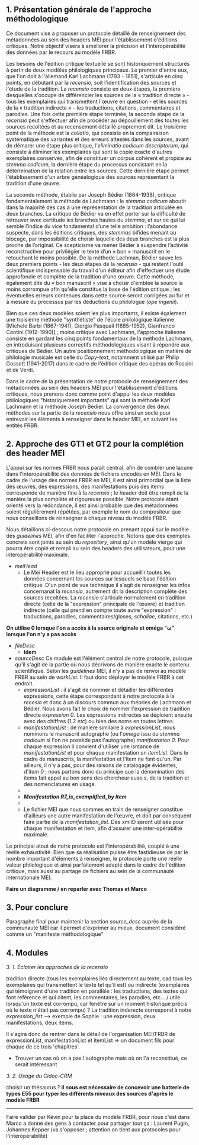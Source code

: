 ## 1. Présentation générale de l'approche méthodologique

Ce document vise à proposer un protocole détaillé de renseignement des métadonnées au sein des headers MEI pour l'établissement d'éditions critiques. Notre objectif visera à améliorer la précision et l'interopérabilité des données par le recours au modèle FRBR. 

Les besoins de l'édition critique textuelle se sont historiquement structurés à partir de deux modèles philologiques principaux. Le premier d'entre eux, que l'on doit à l'allemand Karl Lachmann (1793 - 1851), s'articule en cinq points, en débutant par la _recensio_, soit l'identification des sources et l'étude de la tradition. La _recensio_ consiste en deux étapes, la première desquelles s'occupe de différencier les sources de la « tradition directe » - tous les exemplaires qui transmettent l'œuvre en question - et les sources de la « tradition indirecte » – les traductions, citations, commentaires et parodies. Une fois cette première étape terminée, la seconde étape de la _recensio_ peut s'effectuer afin de procéder au dépouillement des toutes les sources recoltées et au recensement détaillé proprement dit. Le troisième point de la méthode est la _collatio_, qui consiste en la compairaison systématique des variantes et des erreurs attestés dans les sources, avant de démarer une étape plus critique, l'_eliminatio codicum descriptorum_, qui consiste à éliminer les exemplaires qui sont la copie exacte d'autres exemplaires conservés, afin de constituer un corpus cohérent et propice au _stemma codicum_, la dernière étape du processus consistant en la détermination de la relation entre les sources. Cette dernière étape permet l'établissement d'un arbre généalogique des sources représentant la tradition d'une œuvre.

La seconde méthode, établie par Joseph Bédier (1864-1938), critique fondamentalement la méthode de Lachmann : le _stemma codicum_ aboutit dans la majorité des cas à une représentation de la tradition articulée en deux branches. La critique de Bédier va en effet porter sur la difficulté de retrouver avec certitude les branches hautes du _stemma_, et sur ce qui lui semble l’indice du vice fondamental d’une telle ambition : l’abondance suspecte, dans les éditions critiques, des _stemmas_ bifides menant au blocage, par impossibilité de choisir laquelle des deux branches est la plus proche de l’original. Ce scepticisme va mener Bédier à suspendre l’activité reconstructive pour privilégier le texte d’un « bon » manuscrit en le retouchant le moins possible. De la méthode Lachman, Bédier sauve les deux premiers points - les deux étapes de la _recensio_ - qui restent l'outil scientifique indispensable du travail d'un éditeur afin d'effectuer une étude approfondie et complète de la tradition d'une œuvre. Cette méthode, également dite du « bon manuscrit » vise à choisir d'emblée la source la moins corrompue afin qu'elle constitue la base de l'édition critique ; les éventuelles erreurs contenues dans cette source seront corrigées au fur et à mesure du processus par les déductions du philologue (_ope ingenii_).

Bien que ces deux modèles soient les plus importants, il existe également une troisième méthode "synthétiste" de l'école philologique italienne [Michele Barbi (1867-1941), Giorgio Pasquali (1885-1952), Gianfranco Contini (1912-1990)] ; moins critique avec Lachmann, l'approche italienne consiste en gardant les cinq points fondamentaux de la méthode Lachmann, en introduisant plusieurs correctifs méthodologiques visant à répondre aux critiques de Bédier. Un autre positionnement méthodologique en matière de philologie musicale est celle du _Copy-text_, notamment utilisé par Philip Gossett (1941-2017) dans le cadre de l'édition critique des opéras de Rossini et de Verdi.

Dans le cadre de la présentation de notre protocole de renseignement des métadonnées au sein des headers MEI pour l'établissement d'éditions critiques, nous prenons donc comme point d'appui les deux modèles philologiques "historiquement importants" qui sont la méthode Karl Lachmann et la méthode Joseph Bédier. La convergence des deux méthodes sur la partie de la _recensio_ nous offre ainsi un socle pour entrevoir les éléments à renseigner dans le header MEI, en suivant les entités FRBR.

## 2. Approche des GT1 et GT2 pour la complétion des header MEI

L'appui sur les normes FRBR nous parait central, afin de combler une lacune dans l'interopérabilité des données de fichiers encodés en MEI. Dans le cadre de l'usage des normes FRBR en MEI, il est ainsi primordial que la liste des œuvres, des expressions, des manifestations puis des items corresponde de manière fine à la _recensio_ ; le header doit être rempli de la manière la plus complète et rigoureuse possible. Notre protocole étant orienté vers la redondance, il est ainsi probable que des métadonnées soient régulièrement répétées, par exemple le nom du compositeur que nous conseillons de reinsegner à chaque niveau du modèle FRBR.

Nous détaillons ci-dessous notre protocole en prenant appui sur le modèle des _guidelines_ MEI, afin d'en faciliter l'approche. Notons que des exemples concrets sont joints au sein du _repository_, ainsi qu'un modèle vierge qui pourra être copié et rempli au sein des headers des utilisateurs, pour une interopérabilité maximale. 

- _meiHead_
   - Le Mei Header est le lieu approprié pour accueillir toutes les données concernant les sources sur lesquels se base l'édition critique. D'un point de vue technique il s'agit de renseigner les infos concernanat la _recensio_, autrement dit la description complète des sources recoltées. La _recensio_ s'articule normalement en tradition directe (celle de la "expression" principale de l'œuvre) et tradition indirecte (celle qui prend en compte toute autre "expression" : traductions, parodies, commentaires/gloses, _scholiae_, citations, etc.)

**On utilise 0 lorsque l'on a accès à la source originale et oméga "⍵"  lorsque l'on n'y a pas accès**

- _fileDesc_
   - **Idem**
- _sourceDesc_ Ce module est l'élément central de notre protocole, puisque qu'il s'agit de la partie où nous décrivons de manière exacte le contenu scientifique. Selon les _guidelines_ MEI, il n'y a pas de renvoi au modèle FRBR au sein de _workList_. Il faut donc déployer le modèle FRBR à cet endroit.
   - _expressionList_ : il s'agit de nommer et détailler les différentes expressions, cette étape correspondant à notre protocole à la _recesio_ et donc à un discours commun aux théories de Lachmann et Bédier. Nous avons fait le choix de nommer l'expression de tradition directe _expression 0_. Les expressions indirectes se déploient ensuite avec des chiffres (1,2 _etc_) ou bien des noms en toutes lettres.
   - _manifestationList_ : de manière similaire à _expressionList_, nous nommons le manuscrit autographe (ou l'_omega_ issu du _stemma codicum_ si l'on ne possède pas l'autographe) _manifestation 0_. Pour chaque expression il convient d'utiliser une isntance de _manifestationList_ et pour chaque manifestation un _itemList_. Dans le cadre de manuscrits, la manifestation et l'item ne font qu'un. Par ailleurs, il n'y a pas, pour des raisons de catalogage évidentes, d'_item 0_ ; nous partons donc du principe que la dénomination des items fait appel au bon sens des chercheur·euse·s, de la tradition et des nomenclatures en usage.
   - 
   - **_Manifestation R7_is_exemplified_by Item_**
   - 
   - Le fichier MEI que nous sommes en train de renseigner constitue d'ailleurs une autre manifestation de l'œuvre, et doit par conséquent faire partie de la _manifestation_list_. Des xmlID seront utilisés pour chaque manifestation et item, afin d'assurer une inter-opérabilité maximale.

Le principal atout de notre protocole est l'interopérabilité, couplé à une réelle exhaustivité. Bien que sa réalisation puisse être fastidieuse de par le nombre important d'éléments à renseigner, le protocole porte une réelle valeur philologique et ainsi parfaitement adapté dans le cadre de l'édition critique, mais aussi au partage de fichiers au sein de la communauté internationale MEI.

**Faire un diagramme / en reparler avec Thomas et Marco**

## 3. Pour conclure

Paragraphe final pour maintenir la section _source_desc_ auprès de la communauté MEI car il permet d'exprimer au mieux, document considéré comme un "manifeste méthodologique"

## 4. Modules

_3. 1. Éclairer les approches de la _recensio__
  
tradition directe (tous les exemplaires liés directement au texte, cad tous les exemplaires qui transmettent le texte tel qu'il est) ou indirecte (exemplaires qui témoignent d'une tradition en parallèle : les traductions, des textes qui font référence et qui citent, les commentaires, les parodies, etc... / utile lorsqu'un texte est corrompu, car fenêtre sur un moment historique précis où le texte n'était pas corrompu) ? La tradition inderecte correspond à notre _expression_list_
--> exemple de Sophie : une expression, deux manifestations, deux items.

  Il s'agira donc de rentrer dans le détail de l'organisation MEI/FRBR de expressionList, manifestationList et itemList => un document fils pour chaque de ce trois 'chapitres'.

   - Trouver un cas où on a pas l'autographe mais où on l'a reconstitué, ce serait intéressant

_3. 2. Usage du Cidoc-CRM_
   
choisir un thésaurus ?
**il nous est nécessaire de concevoir une batterie de types E55 pour typer les différents niveaux des sources d'après le modèle FRBR**

 






 - - -

Faire valider par Kévin pour la place du modèle FRBR, pour nous c'est dans <workList>
Marco a donné des gens à contacter pour partager tout ça : Laurent Pugin, Johannes Kepper (va s'opposer ; attention on tient aux protocoles pour l'interopérabilité) 
